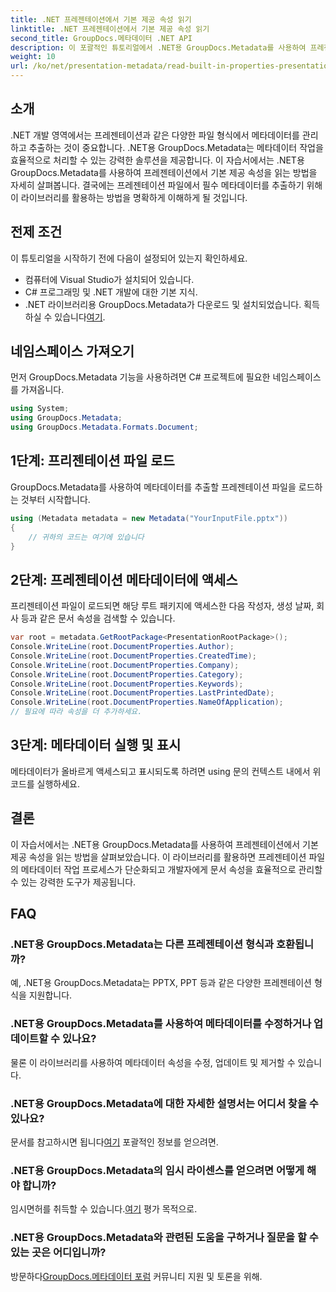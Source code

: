 ```yaml
---
title: .NET 프레젠테이션에서 기본 제공 속성 읽기
linktitle: .NET 프레젠테이션에서 기본 제공 속성 읽기
second_title: GroupDocs.메타데이터 .NET API
description: 이 포괄적인 튜토리얼에서 .NET용 GroupDocs.Metadata를 사용하여 프레젠테이션에서 기본 제공 속성을 추출하는 방법을 알아보세요.
weight: 10
url: /ko/net/presentation-metadata/read-built-in-properties-presentations/
---
```

## 소개
.NET 개발 영역에서는 프레젠테이션과 같은 다양한 파일 형식에서 메타데이터를 관리하고 추출하는 것이 중요합니다. .NET용 GroupDocs.Metadata는 메타데이터 작업을 효율적으로 처리할 수 있는 강력한 솔루션을 제공합니다. 이 자습서에서는 .NET용 GroupDocs.Metadata를 사용하여 프레젠테이션에서 기본 제공 속성을 읽는 방법을 자세히 살펴봅니다. 결국에는 프레젠테이션 파일에서 필수 메타데이터를 추출하기 위해 이 라이브러리를 활용하는 방법을 명확하게 이해하게 될 것입니다.
## 전제 조건
이 튜토리얼을 시작하기 전에 다음이 설정되어 있는지 확인하세요.
- 컴퓨터에 Visual Studio가 설치되어 있습니다.
- C# 프로그래밍 및 .NET 개발에 대한 기본 지식.
-  .NET 라이브러리용 GroupDocs.Metadata가 다운로드 및 설치되었습니다. 획득하실 수 있습니다[여기](https://releases.groupdocs.com/metadata/net/).

## 네임스페이스 가져오기
먼저 GroupDocs.Metadata 기능을 사용하려면 C# 프로젝트에 필요한 네임스페이스를 가져옵니다.
```csharp
using System;
using GroupDocs.Metadata;
using GroupDocs.Metadata.Formats.Document;
```
## 1단계: 프리젠테이션 파일 로드
GroupDocs.Metadata를 사용하여 메타데이터를 추출할 프레젠테이션 파일을 로드하는 것부터 시작합니다.
```csharp
using (Metadata metadata = new Metadata("YourInputFile.pptx"))
{
    // 귀하의 코드는 여기에 있습니다
}
```
## 2단계: 프레젠테이션 메타데이터에 액세스
프리젠테이션 파일이 로드되면 해당 루트 패키지에 액세스한 다음 작성자, 생성 날짜, 회사 등과 같은 문서 속성을 검색할 수 있습니다.
```csharp
var root = metadata.GetRootPackage<PresentationRootPackage>();
Console.WriteLine(root.DocumentProperties.Author);
Console.WriteLine(root.DocumentProperties.CreatedTime);
Console.WriteLine(root.DocumentProperties.Company);
Console.WriteLine(root.DocumentProperties.Category);
Console.WriteLine(root.DocumentProperties.Keywords);
Console.WriteLine(root.DocumentProperties.LastPrintedDate);
Console.WriteLine(root.DocumentProperties.NameOfApplication);
// 필요에 따라 속성을 더 추가하세요.
```
## 3단계: 메타데이터 실행 및 표시
메타데이터가 올바르게 액세스되고 표시되도록 하려면 using 문의 컨텍스트 내에서 위 코드를 실행하세요.

## 결론
이 자습서에서는 .NET용 GroupDocs.Metadata를 사용하여 프레젠테이션에서 기본 제공 속성을 읽는 방법을 살펴보았습니다. 이 라이브러리를 활용하면 프레젠테이션 파일의 메타데이터 작업 프로세스가 단순화되고 개발자에게 문서 속성을 효율적으로 관리할 수 있는 강력한 도구가 제공됩니다.

## FAQ
### .NET용 GroupDocs.Metadata는 다른 프레젠테이션 형식과 호환됩니까?
예, .NET용 GroupDocs.Metadata는 PPTX, PPT 등과 같은 다양한 프레젠테이션 형식을 지원합니다.
### .NET용 GroupDocs.Metadata를 사용하여 메타데이터를 수정하거나 업데이트할 수 있나요?
물론 이 라이브러리를 사용하여 메타데이터 속성을 수정, 업데이트 및 제거할 수 있습니다.
### .NET용 GroupDocs.Metadata에 대한 자세한 설명서는 어디서 찾을 수 있나요?
 문서를 참고하시면 됩니다[여기](https://tutorials.groupdocs.com/metadata/net/) 포괄적인 정보를 얻으려면.
### .NET용 GroupDocs.Metadata의 임시 라이센스를 얻으려면 어떻게 해야 합니까?
 임시면허를 취득할 수 있습니다.[여기](https://purchase.groupdocs.com/temporary-license/) 평가 목적으로.
### .NET용 GroupDocs.Metadata와 관련된 도움을 구하거나 질문을 할 수 있는 곳은 어디입니까?
 방문하다[GroupDocs.메타데이터 포럼](https://forum.groupdocs.com/c/metadata/14) 커뮤니티 지원 및 토론을 위해.